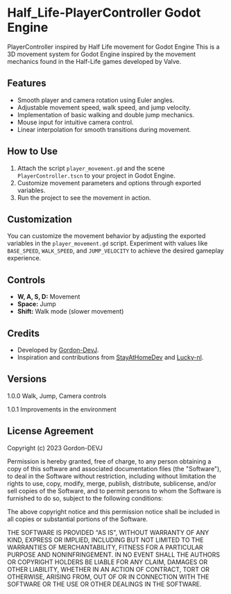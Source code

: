 # Half_Life-PlayerController Godot Engine
PlayerController inspired by Half Life movement for Godot Engine
This is a 3D movement system for Godot Engine inspired by the movement mechanics found in the Half-Life games developed by Valve.

## Features

- Smooth player and camera rotation using Euler angles.
- Adjustable movement speed, walk speed, and jump velocity.
- Implementation of basic walking and double jump mechanics.
- Mouse input for intuitive camera control.
- Linear interpolation for smooth transitions during movement.

## How to Use

1. Attach the script `player_movement.gd` and the scene `PlayerController.tscn` to your project in Godot Engine.
2. Customize movement parameters and options through exported variables.
3. Run the project to see the movement in action.

## Customization

You can customize the movement behavior by adjusting the exported variables in the `player_movement.gd` script. Experiment with values like `BASE_SPEED`, `WALK_SPEED`, and `JUMP_VELOCITY` to achieve the desired gameplay experience.

## Controls

- **W, A, S, D:** Movement
- **Space:** Jump
- **Shift:** Walk mode (slower movement)

## Credits

- Developed by [Gordon-DevJ](https://github.com/Gordon-DevJ).
- Inspiration and contributions from [StayAtHomeDev](https://github.com/StayAtHomeDev-Git) and [Lucky-nl](https://github.com/lukky-nl).

## Versions

1.0.0        Walk, Jump, Camera controls 

1.0.1        Improvements in the environment

## License Agreement

Copyright (c) 2023 Gordon-DEVJ

Permission is hereby granted, free of charge, to any person obtaining a copy
of this software and associated documentation files (the "Software"), to deal
in the Software without restriction, including without limitation the rights
to use, copy, modify, merge, publish, distribute, sublicense, and/or sell
copies of the Software, and to permit persons to whom the Software is
furnished to do so, subject to the following conditions:

The above copyright notice and this permission notice shall be included in all
copies or substantial portions of the Software.

THE SOFTWARE IS PROVIDED "AS IS", WITHOUT WARRANTY OF ANY KIND, EXPRESS OR
IMPLIED, INCLUDING BUT NOT LIMITED TO THE WARRANTIES OF MERCHANTABILITY,
FITNESS FOR A PARTICULAR PURPOSE AND NONINFRINGEMENT. IN NO EVENT SHALL THE
AUTHORS OR COPYRIGHT HOLDERS BE LIABLE FOR ANY CLAIM, DAMAGES OR OTHER
LIABILITY, WHETHER IN AN ACTION OF CONTRACT, TORT OR OTHERWISE, ARISING FROM,
OUT OF OR IN CONNECTION WITH THE SOFTWARE OR THE USE OR OTHER DEALINGS IN THE
SOFTWARE.
